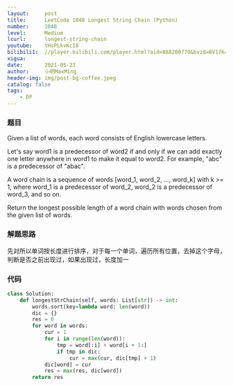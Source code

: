 ```yaml
---
layout:     post
title:      LeetCode 1048 Longest String Chain (Python)
number:     1048
level:      Medium
lcurl:      longest-string-chain
youtube:    tHsPLkvKcI8
bilibili1:  //player.bilibili.com/player.html?aid=888200770&bvid=BV17K4y1G7et&cid=343001326&page=1
xigua:      
date:       2021-05-23
author:     小明MaxMing
header-img: img/post-bg-coffee.jpeg
catalog: false
tags:
    - DP
---
```


### 题目

Given a list of words, each word consists of English lowercase letters.

Let's say word1 is a predecessor of word2 if and only if we can add exactly one letter anywhere in word1 to make it equal to word2. For example, "abc" is a predecessor of "abac".

A word chain is a sequence of words [word_1, word_2, ..., word_k] with k >= 1, where word_1 is a predecessor of word_2, word_2 is a predecessor of word_3, and so on.

Return the longest possible length of a word chain with words chosen from the given list of words.


### 解题思路

先对所以单词按长度进行排序，对于每一个单词，遍历所有位置，去掉这个字母，判断是否之前出现过，如果出现过，长度加一

### 代码
```python
class Solution:
    def longestStrChain(self, words: List[str]) -> int:
        words.sort(key=lambda word: len(word))
        dic = {}
        res = 0
        for word in words:
            cur = 1
            for i in range(len(word)):
                tmp = word[:i] + word[i + 1:]
                if tmp in dic:
                    cur = max(cur, dic[tmp] + 1)
            dic[word] = cur
            res = max(res, dic[word])
        return res
```
